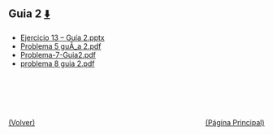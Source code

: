 
<html>
<body>
<h2>Guia 2 <a href="https://downgit.github.io/#/home?url=https://github.com/Apuntes-FIUBA/Apuntes-Electronica/tree/main/82 - Física/8202 - Fisica II/Guias de Problemas/Material y Soluciones/Guias 1, 2 y 3/Guia 2" style="font-size:20px">  ⬇️ </a></h2>
<ul>
    <li><a href="Ejercicio 13 – Guía 2.pptx">Ejercicio 13 – Guía 2.pptx</a></li>
    <li><a href="Problema  5 guÃ_a 2.pdf">Problema  5 guÃ_a 2.pdf</a></li>
    <li><a href="Problema-7-Guia2.pdf">Problema-7-Guia2.pdf</a></li>
    <li><a href="problema 8 guia 2.pdf">problema 8 guia 2.pdf</a></li>
</ul>
</body>
</html>








<br><br><br><br><br><a href="../" style="float: left">(Volver)</a> <a href="https://apuntes-fiuba.github.io/Apuntes-Electronica" style="float: right">(Página Principal)</a>
